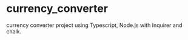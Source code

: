 # currency_converter
currency converter  project using Typescript, Node.js with Inquirer and chalk.
